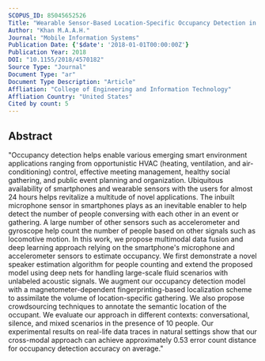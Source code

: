 ```yaml
---
SCOPUS_ID: 85045652526
Title: "Wearable Sensor-Based Location-Specific Occupancy Detection in Smart Environments"
Author: "Khan M.A.A.H."
Journal: "Mobile Information Systems"
Publication Date: {'$date': '2018-01-01T00:00:00Z'}
Publication Year: 2018
DOI: "10.1155/2018/4570182"
Source Type: "Journal"
Document Type: "ar"
Document Type Description: "Article"
Affliation: "College of Engineering and Information Technology"
Affliation Country: "United States"
Cited by count: 5
---
```


## Abstract
"Occupancy detection helps enable various emerging smart environment applications ranging from opportunistic HVAC (heating, ventilation, and air-conditioning) control, effective meeting management, healthy social gathering, and public event planning and organization. Ubiquitous availability of smartphones and wearable sensors with the users for almost 24 hours helps revitalize a multitude of novel applications. The inbuilt microphone sensor in smartphones plays as an inevitable enabler to help detect the number of people conversing with each other in an event or gathering. A large number of other sensors such as accelerometer and gyroscope help count the number of people based on other signals such as locomotive motion. In this work, we propose multimodal data fusion and deep learning approach relying on the smartphone's microphone and accelerometer sensors to estimate occupancy. We first demonstrate a novel speaker estimation algorithm for people counting and extend the proposed model using deep nets for handling large-scale fluid scenarios with unlabeled acoustic signals. We augment our occupancy detection model with a magnetometer-dependent fingerprinting-based localization scheme to assimilate the volume of location-specific gathering. We also propose crowdsourcing techniques to annotate the semantic location of the occupant. We evaluate our approach in different contexts: conversational, silence, and mixed scenarios in the presence of 10 people. Our experimental results on real-life data traces in natural settings show that our cross-modal approach can achieve approximately 0.53 error count distance for occupancy detection accuracy on average."
